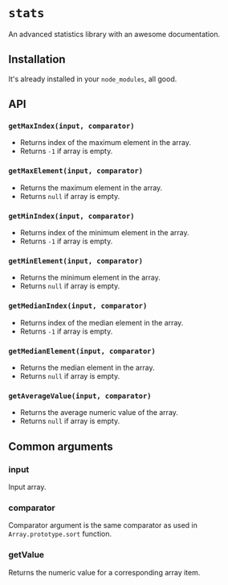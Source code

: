 # `stats`

An advanced statistics library with an awesome documentation.

## Installation

It's already installed in your `node_modules`, all good.

## API

### `getMaxIndex(input, comparator)`

 * Returns index of the maximum element in the array.
 * Returns `-1` if array is empty.

### `getMaxElement(input, comparator)`

 * Returns the maximum element in the array.
 * Returns `null` if array is empty.

### `getMinIndex(input, comparator)`

 * Returns index of the minimum element in the array.
 * Returns `-1` if array is empty.

### `getMinElement(input, comparator)`

 * Returns the minimum element in the array.
 * Returns `null` if array is empty.

### `getMedianIndex(input, comparator)`

 * Returns index of the median element in the array.
 * Returns `-1` if array is empty.

### `getMedianElement(input, comparator)`

 * Returns the median element in the array.
 * Returns `null` if array is empty.

### `getAverageValue(input, comparator)`

 * Returns the average numeric value of the array.
 * Returns `null` if array is empty.

## Common arguments

### input

Input array.

### comparator

Comparator argument is the same comparator as used in `Array.prototype.sort` function.

### getValue

Returns the numeric value for a corresponding array item.
